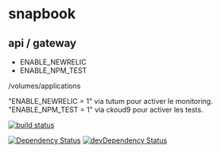 # snapbook
## api / gateway

- ENABLE_NEWRELIC
- ENABLE_NPM_TEST

/volumes/applications

"ENABLE_NEWRELIC = 1" via tutum pour activer le monitoring.
"ENABLE_NPM_TEST = 1" via ckoud9 pour activer les tests.

[![build status](https://gitlab.com/ci/projects/6885/status.png?ref=master)](https://gitlab.com/ci/projects/6885?ref=master)

[![Dependency Status](https://david-dm.org/gperreymond/snapbook-api-gateway.svg)](https://david-dm.org/gperreymond/snapbook-api-gateway#info=dependencies)
[![devDependency Status](https://david-dm.org/gperreymond/snapbook-api-gateway/dev-status.svg)](https://david-dm.org/gperreymond/snapbook-api-gateway#info=devDependencies) 